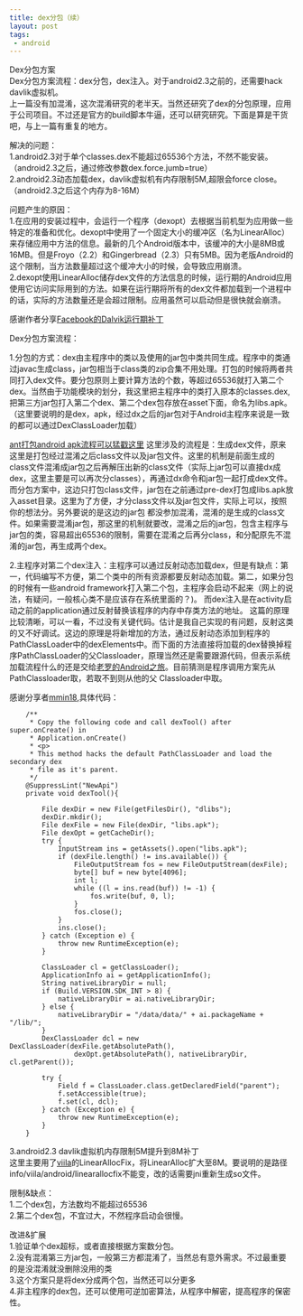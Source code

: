 ```yaml
---
title: dex分包（续）
layout: post
tags:
 - android
---
```

  
Dex分包方案  
Dex分包方案流程：dex分包，dex注入。对于android2.3之前的，还需要hack davlik虚拟机。  
上一篇没有加混淆，这次混淆研究的老半天。当然还研究了dex的分包原理，应用于公司项目。不过还是官方的build脚本牛逼，还可以研究研究。下面是算是干货吧，与上一篇有重复的地方。
  
  
  
解决的问题：  
1.android2.3对于单个classes.dex不能超过65536个方法，不然不能安装。（android2.3之后，通过修改参数dex.force.jumb=true）  
2.android2.3动态加载dex，davlik虚拟机有内存限制5M,超限会force close。（android2.3之后这个内存为8-16M）  
  
  
  
问题产生的原因：  
1.在应用的安装过程中，会运行一个程序（dexopt）去根据当前机型为应用做一些特定的准备和优化。dexopt中使用了一个固定大小的缓冲区（名为LinearAlloc）来存储应用中方法的信息。最新的几个Android版本中，该缓冲的大小是8MB或16MB。但是Froyo（2.2）和Gingerbread（2.3）只有5MB。因为老版Android的这个限制，当方法数量超过这个缓冲大小的时候，会导致应用崩溃。  
2.dexopt使用LinearAlloc储存dex文件的方法信息的时候，运行期的Android应用使用它访问实际用到的方法。如果在运行期将所有的dex文件都加载到一个进程中的话，实际的方法数量还是会超过限制。应用虽然可以启动但是很快就会崩溃。  
  
感谢作者分享[Facebook的Dalvik运行期补丁](http://log4think.com/facebook_dalvik_patch_for_android/)  
  
  
  
Dex分包方案流程：  
  
1.分包的方式：dex由主程序中的类以及使用的jar包中类共同生成。程序中的类通过javac生成class，jar包相当于class类的zip合集不用处理。打包的时候将两者共同打入dex文件。要分包原则上要计算方法的个数，等超过65536就打入第二个dex。当然由于功能模块的划分，我这里把主程序中的类打入原本的classes.dex,把第三方jar包打入第二个dex、第二个dex包存放在asset下面，命名为libs.apk。（这里要说明的是dex，apk，经过dx之后的jar包对于Android主程序来说是一致的都可以通过DexClassLoader加载）  
  
[ant打包android apk流程可以猛戳这里](http://blog.csdn.net/chenzhiqin20/article/details/8191889)
这里涉及的流程是：生成dex文件，原来这里是打包经过混淆之后class文件以及jar包文件。这里的机制是前面生成的class文件混淆成jar包之后再解压出新的class文件（实际上jar包可以直接dx成dex，这里主要是可以再次分classes），再通过dx命令和jar包一起打成dex文件。而分包方案中，这边只打包class文件，jar包在之前通过pre-dex打包成libs.apk放入asset目录。这里为了方便，才分class文件以及jar包文件，实际上可以，按照你的想法分。另外要说的是这边的jar包
都没参加混淆，混淆的是生成的class文件。如果需要混淆jar包，那这里的机制就要改，混淆之后的jar包，包含主程序与jar包的类，容易超出65536的限制，需要在混淆之后再分class，和分配原先不混淆的jar包，再生成两个dex。  
  
2.主程序对第二个dex注入：主程序可以通过反射动态加载dex，但是有缺点：第一，代码编写不方便，第二个类中的所有资源都要反射动态加载。第二，如果分包的时候有一些android framework打入第二个包，主程序会启动不起来（网上的说法，有疑问，一般核心类不是应该存在系统里面的？)。  而dex注入是在activity启动之前的application通过反射替换该程序的内存中存类方法的地址。 [](http://blog.csdn.net/huli870715/article/details/38023065)这篇的原理比较清晰，可以一看，不过没有关键代码。估计是我自己实现的有问题，反射这类的又不好调试。这边的原理是将新增加的方法，通过反射动态添加到程序的PathClassLoader中的dexElements中。而下面的方法直接将加载的dex替换掉程序PathClassLoader的父Classloader，原理当然还是需要跟源代码，但表示系统加载流程什么的还是交给[老罗的Android之旅](http://blog.csdn.net/luoshengyang/article/details/8923485)。目前猜测是程序调用方案先从PathClassloader取，若取不到则从他的父 Classloader中取。  
  
感谢分享者[mmin18](https://github.com/mmin18/Dex65536),具体代码：
```
	/**
	 * Copy the following code and call dexTool() after super.onCreate() in
	 * Application.onCreate()
	 * <p>
	 * This method hacks the default PathClassLoader and load the secondary dex
	 * file as it's parent.
	 */
	@SuppressLint("NewApi")
	private void dexTool(){

		File dexDir = new File(getFilesDir(), "dlibs");
		dexDir.mkdir();
		File dexFile = new File(dexDir, "libs.apk");
		File dexOpt = getCacheDir();
		try {
			InputStream ins = getAssets().open("libs.apk");
			if (dexFile.length() != ins.available()) {
				FileOutputStream fos = new FileOutputStream(dexFile);
				byte[] buf = new byte[4096];
				int l;
				while ((l = ins.read(buf)) != -1) {
					fos.write(buf, 0, l);
				}
				fos.close();
			}
			ins.close();
		} catch (Exception e) {
			throw new RuntimeException(e);
		}

		ClassLoader cl = getClassLoader();
		ApplicationInfo ai = getApplicationInfo();
		String nativeLibraryDir = null;
		if (Build.VERSION.SDK_INT > 8) {
			nativeLibraryDir = ai.nativeLibraryDir;
		} else {
			nativeLibraryDir = "/data/data/" + ai.packageName + "/lib/";
		}
		DexClassLoader dcl = new DexClassLoader(dexFile.getAbsolutePath(),
				dexOpt.getAbsolutePath(), nativeLibraryDir, cl.getParent());

		try {
			Field f = ClassLoader.class.getDeclaredField("parent");
			f.setAccessible(true);
			f.set(cl, dcl);
		} catch (Exception e) {
			throw new RuntimeException(e);
		}
	}
```  
  
  
  
3.android2.3 davlik虚拟机内存限制5M提升到8M补丁  
这里主要用了[viila](https://github.com/viilaismonster/LinearAllocFix)的LinearAllocFix，将LinearAlloc扩大至8M。要说明的是路径info/viila/android/linearallocfix不能变，改的话需要jni重新生成so文件。  
  
  
  
限制&缺点：  
1.二个dex包，方法数均不能超过65536  
2.第二个dex包，不宜过大，不然程序启动会很慢。  
  
  
  
改进&扩展  
1.验证单个dex超标，或者直接根据方案数分包。  
2.没有混淆第三方jar包，一般第三方都混淆了，当然总有意外需求。不过最重要的是没混淆就没删除没用的类   
3.这个方案只是将dex分成两个包，当然还可以分更多   
4.非主程序的dex包，还可以使用可逆加密算法，从程序中解密，提高程序的保密性。  

